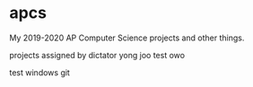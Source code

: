 # apcs
My 2019-2020 AP Computer Science projects and other things.


projects assigned by dictator yong joo
test owo

test windows git